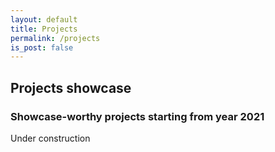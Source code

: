 ```yaml
---
layout: default
title: Projects
permalink: /projects
is_post: false
---
```


## Projects showcase

### Showcase-worthy projects starting from year 2021

Under construction
